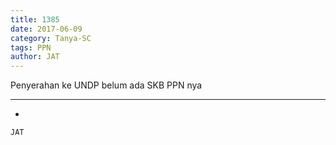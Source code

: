 ```yaml
---
title: 1385
date: 2017-06-09
category: Tanya-SC
tags: PPN
author: JAT
---
```


Penyerahan ke UNDP belum ada SKB PPN nya

---

-

`JAT`
